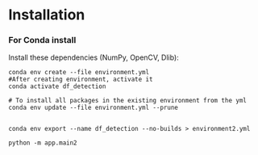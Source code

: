 # Installation

### For Conda install

Install these dependencies (NumPy, OpenCV, Dlib):

```shell
conda env create --file environment.yml
#After creating environment, activate it
conda activate df_detection

# To install all packages in the existing environment from the yml
conda env update --file environment.yml --prune


conda env export --name df_detection --no-builds > environment2.yml

python -m app.main2
```
